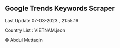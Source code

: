 

## Google Trends Keywords Scraper 
 
Last Update 07-03-2023 , 21:55:16

Country List :
VIETNAM.json



© Abdul Muttaqin 
